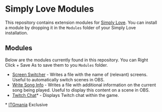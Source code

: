 Simply Love Modules
===================

This repository contains extension modules for [Simply Love](https://github.com/Simply-Love/Simply-Love-SM5).
You can install a module by dropping it in the `Modules` folder of your Simply Love installation.


## Modules

Below are the modules currently found in this repository. You can Right Click + Save As to save them to you `Modules` folder.

- [Screen Switcher](https://github.com/Simply-Love/Modules/raw/main/ScreenSwitcher.lua) - Writes a file with the name of (relevant) screens. Useful to automatically switch scenes in OBS.
- [Write Song Info](https://github.com/Simply-Love/Modules/raw/main/WriteSongInfo.lua) - Writes a file with additional information on the current song being played. Useful to display this content on a scene in OBS.
- [Twitch Chat](https://github.com/Simply-Love/Modules/raw/main/TwitchChat.lua)* - Displays Twitch chat within the game.

\* [ITGmania](https://www.itgmania.com) Exclusive

